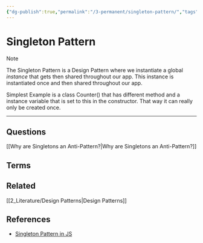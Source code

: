 ```yaml
---
{"dg-publish":true,"permalink":"/3-permanent/singleton-pattern/","tags":["code/design_patterns"],"created":"2023-07-24T08:17:37.323-06:00","updated":"2023-09-05T13:40:34.802-06:00"}
---
```


# Singleton Pattern

> [!NOTE]
> The Singleton Pattern is a Design Pattern where we instantiate a global *instance* that gets then shared throughout our app. This instance is instantiated once and then shared throughout our app.

Simplest Example is a class Counter() that has different method and a instance variable that is set to this in the constructor. That way it can really only be created once.

---
## Questions
[[Why are Singletons an Anti-Pattern?\|Why are Singletons an Anti-Pattern?]]

## Terms

## Related
[[2_Literature/Design Patterns\|Design Patterns]]

## References
- [Singleton Pattern in JS](https://www.patterns.dev/posts/singleton-pattern)